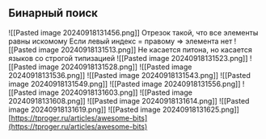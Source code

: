 ## Бинарный поиск
![[Pasted image 20240918131456.png]]
Отрезок такой, что все элементы равны искомому
Если левый индекс = правому => элемента нет
![[Pasted image 20240918131513.png]]
Не касается питона, но касается языков со строгой типизацией
![[Pasted image 20240918131523.png]]
![[Pasted image 20240918131528.png]]
![[Pasted image 20240918131536.png]]
![[Pasted image 20240918131543.png]]
![[Pasted image 20240918131549.png]]
![[Pasted image 20240918131556.png]]
![[Pasted image 20240918131603.png]]
![[Pasted image 20240918131608.png]]
![[Pasted image 20240918131614.png]]
![[Pasted image 20240918131619.png]]
![[Pasted image 20240918131625.png]]
[https://tproger.ru/articles/awesome-bits](https://tproger.ru/articles/awesome-bits)

